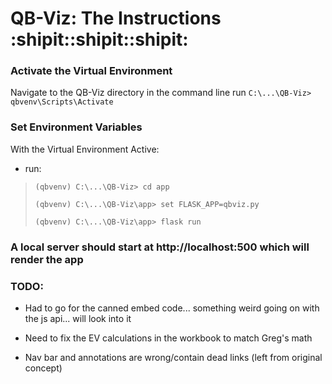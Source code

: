 # __QB-Viz: The Instructions__    :shipit::shipit::shipit:

### Activate the Virtual Environment
Navigate to the QB-Viz directory in the command line
run `C:\...\QB-Viz> qbvenv\Scripts\Activate `

### Set Environment Variables
With the Virtual Environment Active:
- run:

>`(qbvenv) C:\...\QB-Viz> cd app`
>
>`(qbvenv) C:\...\QB-Viz\app> set FLASK_APP=qbviz.py`
>
>`(qbvenv) C:\...\QB-Viz\app> flask run `

### A local server should start at http://localhost:500 which will render the app


### TODO:
- Had to go for the canned embed code... something weird going on with the js api... will look into it
- Need to fix the EV calculations in the workbook to match Greg's math

- Nav bar and annotations are wrong/contain dead links (left from original concept)
